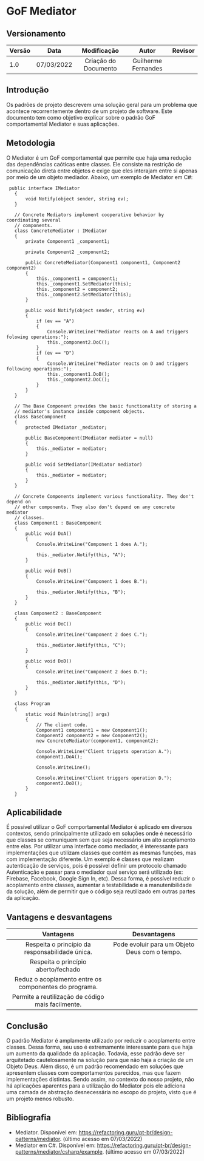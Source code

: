 # GoF Mediator

 ## Versionamento

 | Versão |    Data    |     Modificação      | Autor | Revisor |
 | ------ | :--------: | :------------------: | :---: | :-----: |
 | 1.0    | 07/03/2022 | Criação do Documento |  Guilherme Fernandes     |         |

 <!-- NÃO ESQUECER DE ADICIONAR AO "/_sidebar.md" -->

 ## Introdução
 Os padrões de projeto descrevem uma solução geral para um problema que acontece recorrentemente dentro de um projeto de software. Este documento tem como objetivo explicar sobre o padrão GoF comportamental Mediator e suas aplicações. 

 ## Metodologia
 O Mediator é um GoF comportamental que permite que haja uma redução das dependências caóticas entre classes. Ele consiste na restrição de comunicação direta entre objetos e exige que eles interajam entre si apenas por meio de um objeto mediador. Abaixo, um exemplo de Mediator em C#:
 ```
  public interface IMediator
    {
        void Notify(object sender, string ev);
    }

    // Concrete Mediators implement cooperative behavior by coordinating several
    // components.
    class ConcreteMediator : IMediator
    {
        private Component1 _component1;

        private Component2 _component2;

        public ConcreteMediator(Component1 component1, Component2 component2)
        {
            this._component1 = component1;
            this._component1.SetMediator(this);
            this._component2 = component2;
            this._component2.SetMediator(this);
        } 

        public void Notify(object sender, string ev)
        {
            if (ev == "A")
            {
                Console.WriteLine("Mediator reacts on A and triggers folowing operations:");
                this._component2.DoC();
            }
            if (ev == "D")
            {
                Console.WriteLine("Mediator reacts on D and triggers following operations:");
                this._component1.DoB();
                this._component2.DoC();
            }
        }
    }

    // The Base Component provides the basic functionality of storing a
    // mediator's instance inside component objects.
    class BaseComponent
    {
        protected IMediator _mediator;

        public BaseComponent(IMediator mediator = null)
        {
            this._mediator = mediator;
        }

        public void SetMediator(IMediator mediator)
        {
            this._mediator = mediator;
        }
    }

    // Concrete Components implement various functionality. They don't depend on
    // other components. They also don't depend on any concrete mediator
    // classes.
    class Component1 : BaseComponent
    {
        public void DoA()
        {
            Console.WriteLine("Component 1 does A.");

            this._mediator.Notify(this, "A");
        }

        public void DoB()
        {
            Console.WriteLine("Component 1 does B.");

            this._mediator.Notify(this, "B");
        }
    }

    class Component2 : BaseComponent
    {
        public void DoC()
        {
            Console.WriteLine("Component 2 does C.");

            this._mediator.Notify(this, "C");
        }

        public void DoD()
        {
            Console.WriteLine("Component 2 does D.");

            this._mediator.Notify(this, "D");
        }
    }
    
    class Program
    {
        static void Main(string[] args)
        {
            // The client code.
            Component1 component1 = new Component1();
            Component2 component2 = new Component2();
            new ConcreteMediator(component1, component2);

            Console.WriteLine("Client triggets operation A.");
            component1.DoA();

            Console.WriteLine();

            Console.WriteLine("Client triggers operation D.");
            component2.DoD();
        }
    }
 ```
 ## Aplicabilidade

 É possível utilizar o GoF comportamental Mediator é aplicado em diversos contextos, sendo principalmente utilizado em soluções onde é necessário que classes se comuniquem sem que seja necessário um alto acoplamento entre elas. Por utilizar uma interface como mediador, é interessante para implementações que utilizam classes que contém as mesmas funções, mas com implementação diferente. Um exemplo é classes que realizam autenticação de serviços, pois é possível definir um protocolo chamado Autenticação e passar para o mediador qual serviço será utilizado (ex: Firebase, Facebook, Google Sign In, etc). Dessa forma, é possível reduzir o acoplamento entre classes, aumentar a testabilidade e a manutenibilidade da solução, além de permitir que o código seja reutilizado em outras partes da aplicação. 

 ## Vantagens e desvantagens

 | Vantagens | Desvantagens |
 | :-------: | :----------: |
 | Respeita o princípio da responsabilidade única. | Pode evoluir para um Objeto Deus com o tempo. 
 | Respeita o princípio aberto/fechado |
 | Reduz o acoplamento entre os componentes do programa. |  |
 | Permite a reutilização de código mais facilmente. |  |

 ## Conclusão

O padrão Mediator é amplamente utilizado por reduzir o acoplamento entre classes. Dessa forma, seu uso é extremamente interessante para que haja um aumento da qualidade da aplicação. Todavia, esse padrão deve ser arquitetado cautelosamente na solução para que não haja a criação de um Objeto Deus. Além disso, é um padrão recomendado em soluções que apresentem classes com comportamentos parecidos, mas que fazem implementações distintas. Sendo assim, no contexto do nosso projeto, não há aplicações aparentes para a utilização do Mediator pois ele adiciona uma camada de abstração desnecessária no escopo do projeto, visto que é um projeto menos robusto.

 ## Bibliografia

 - Mediator. Disponível em: <https://refactoring.guru/pt-br/design-patterns/mediator>. (último acesso em 07/03/2022)
 - Mediator em C#. Disponível em: <https://refactoring.guru/pt-br/design-patterns/mediator/csharp/example>. (último acesso em 07/03/2022)

